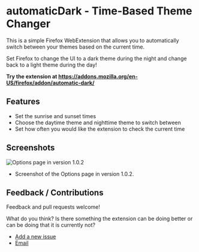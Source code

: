 # automaticDark - Time-Based Theme Changer
This is a simple Firefox WebExtension that allows you to automatically switch between your themes based on the current time.

Set Firefox to change the UI to a dark theme during the night and change back to a light theme during the day!

**Try the extension at https://addons.mozilla.org/en-US/firefox/addon/automatic-dark/**

## Features
- Set the sunrise and sunset times
- Choose the daytime theme and nighttime theme to switch between
- Set how often you would like the extension to check the current time

## Screenshots
![Options page in version 1.0.2](https://raw.githubusercontent.com/skhzhang/time-based-themes/assets/time-based-theme-changer-options-1.0.2.png)
- Screenshot of the Options page in version 1.0.2.

## Feedback / Contributions
Feedback and pull requests welcome! 

What do you think? Is there something the extension can be doing better or can be doing that it is currently not?

- [Add a new issue](https://github.com/skhzhang/time-based-themes/issues/new)
- [Email](simonkhzhang@gmail.com)
